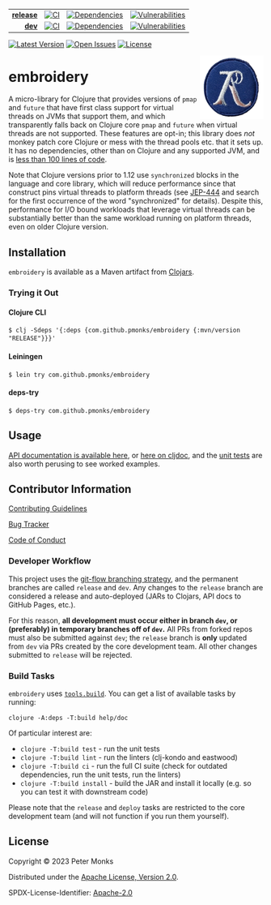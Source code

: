 | | | | |
|---:|:---:|:---:|:---:|
| [**release**](https://github.com/pmonks/embroidery/tree/release) | [![CI](https://github.com/pmonks/embroidery/actions/workflows/ci.yml/badge.svg?branch=release)](https://github.com/pmonks/embroidery/actions?query=workflow%3ACI+branch%3Arelease) | [![Dependencies](https://github.com/pmonks/embroidery/actions/workflows/dependencies.yml/badge.svg?branch=release)](https://github.com/pmonks/embroidery/actions?query=workflow%3Adependencies+branch%3Arelease) | [![Vulnerabilities](https://github.com/pmonks/embroidery/actions/workflows/vulnerabilities.yml/badge.svg?branch=release)](https://pmonks.github.io/embroidery/nvd/dependency-check-report.html) |
| [**dev**](https://github.com/pmonks/embroidery/tree/dev)  | [![CI](https://github.com/pmonks/embroidery/actions/workflows/ci.yml/badge.svg?branch=dev)](https://github.com/pmonks/embroidery/actions?query=workflow%3ACI+branch%3Adev) | [![Dependencies](https://github.com/pmonks/embroidery/actions/workflows/dependencies.yml/badge.svg?branch=dev)](https://github.com/pmonks/embroidery/actions?query=workflow%3Adependencies+branch%3Adev) | [![Vulnerabilities](https://github.com/pmonks/embroidery/actions/workflows/vulnerabilities.yml/badge.svg?branch=dev)](https://github.com/pmonks/embroidery/actions?query=workflow%3Avulnerabilities+branch%3Adev) |

[![Latest Version](https://img.shields.io/clojars/v/com.github.pmonks/embroidery)](https://clojars.org/com.github.pmonks/embroidery/) [![Open Issues](https://img.shields.io/github/issues/pmonks/embroidery.svg)](https://github.com/pmonks/embroidery/issues) [![License](https://img.shields.io/github/license/pmonks/embroidery.svg)](https://github.com/pmonks/embroidery/blob/dev/LICENSE)

<img alt="embroidery logo: a cross stitch rendition of the Clojure logo" align="right" width="25%" src="embroidery-logo.png">

# embroidery

A micro-library for Clojure that provides versions of `pmap` and `future` that have first class support for virtual threads on JVMs that support them, and which transparently falls back on Clojure core `pmap` and `future` when virtual threads are not supported.  These features are opt-in; this library does _not_ monkey patch core Clojure or mess with the thread pools etc. that it sets up.  It has no dependencies, other than on Clojure and any supported JVM, and is [less than 100 lines of code](https://github.com/pmonks/embroidery/tree/dev/src/embroidery).

Note that Clojure versions prior to 1.12 use `synchronized` blocks in the language and core library, which will reduce performance since that construct pins virtual threads to platform threads (see [JEP-444](https://openjdk.org/jeps/444) and search for the first occurrence of the word "synchronized" for details).  Despite this, performance for I/O bound workloads that leverage virtual threads can be substantially better than the same workload running on platform threads, even on older Clojure version.

## Installation

`embroidery` is available as a Maven artifact from [Clojars](https://clojars.org/com.github.pmonks/embroidery).

### Trying it Out

#### Clojure CLI

```shell
$ clj -Sdeps '{:deps {com.github.pmonks/embroidery {:mvn/version "RELEASE"}}}'
```

#### Leiningen

```shell
$ lein try com.github.pmonks/embroidery
```

#### deps-try

```shell
$ deps-try com.github.pmonks/embroidery
```

## Usage

[API documentation is available here](https://pmonks.github.io/embroidery/), or [here on cljdoc](https://cljdoc.org/d/com.github.pmonks/embroidery/), and the [unit tests](https://github.com/pmonks/embroidery/blob/dev/test/embroidery/api_test.clj) are also worth perusing to see worked examples.

## Contributor Information

[Contributing Guidelines](https://github.com/pmonks/embroidery/blob/release/.github/CONTRIBUTING.md)

[Bug Tracker](https://github.com/pmonks/embroidery/issues)

[Code of Conduct](https://github.com/pmonks/embroidery/blob/release/.github/CODE_OF_CONDUCT.md)

### Developer Workflow

This project uses the [git-flow branching strategy](https://nvie.com/posts/a-successful-git-branching-model/), and the permanent branches are called `release` and `dev`. Any changes to the `release` branch are considered a release and auto-deployed (JARs to Clojars, API docs to GitHub Pages, etc.).

For this reason, **all development must occur either in branch `dev`, or (preferably) in temporary branches off of `dev`.**  All PRs from forked repos must also be submitted against `dev`; the `release` branch is **only** updated from `dev` via PRs created by the core development team.  All other changes submitted to `release` will be rejected.

### Build Tasks

`embroidery` uses [`tools.build`](https://clojure.org/guides/tools_build). You can get a list of available tasks by running:

```
clojure -A:deps -T:build help/doc
```

Of particular interest are:

* `clojure -T:build test` - run the unit tests
* `clojure -T:build lint` - run the linters (clj-kondo and eastwood)
* `clojure -T:build ci` - run the full CI suite (check for outdated dependencies, run the unit tests, run the linters)
* `clojure -T:build install` - build the JAR and install it locally (e.g. so you can test it with downstream code)

Please note that the `release` and `deploy` tasks are restricted to the core development team (and will not function if you run them yourself).

## License

Copyright © 2023 Peter Monks

Distributed under the [Apache License, Version 2.0](http://www.apache.org/licenses/LICENSE-2.0).

SPDX-License-Identifier: [Apache-2.0](https://spdx.org/licenses/Apache-2.0)
